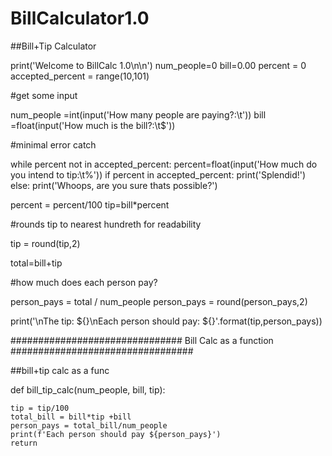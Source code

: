 # BillCalculator1.0

##Bill+Tip Calculator

print('Welcome to BillCalc 1.0\n\n')
num_people=0
bill=0.00
percent = 0
accepted_percent = range(10,101)

#get some input

num_people =int(input('How many people are paying?:\t'))
bill =float(input('How much is the bill?:\t$'))

#minimal error catch

while percent not in accepted_percent:
    percent=float(input('How much do you intend to tip:\t%'))
    if percent in accepted_percent:
        print('Splendid!')
    else:
        print('Whoops, are you sure thats possible?')
        

percent = percent/100
tip=bill*percent

#rounds tip to nearest hundreth for readability

tip = round(tip,2) 

total=bill+tip

#how much does each person pay?

person_pays = total / num_people
person_pays = round(person_pays,2)

print('\nThe tip: ${}\nEach person should pay: ${}'.format(tip,person_pays))







############################### Bill Calc as a function  #################################

##bill+tip calc as a func

def bill_tip_calc(num_people, bill, tip):
    
    tip = tip/100
    total_bill = bill*tip +bill
    person_pays = total_bill/num_people
    print(f'Each person should pay ${person_pays}')
    return 


